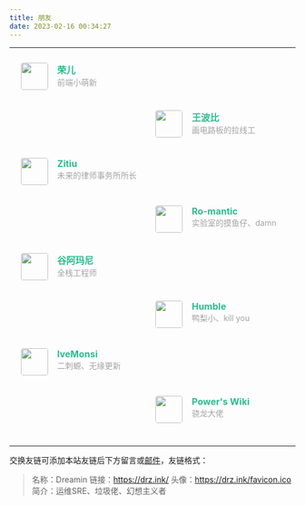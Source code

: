 ```yaml
---
title: 朋友
date: 2023-02-16 00:34:27
---
```


------

<div class="post-body">
   <div id="links">
      <style>
         .links-content{
         margin-top:1rem;
         }
         .link-navigation::after {
         content: " ";
         display: block;
         clear: both;
         }
         .card {
         width: 45%;
         font-size: 1rem;
         padding: 10px 20px;
         border-radius: 4px;
         transition-duration: 0.15s;
         margin-bottom: 1rem;
         display:flex;
         }
         .card:nth-child(odd) {
         float: left;
         }
         .card:nth-child(even) {
         float: right;
         }
         .card:hover {
         transform: scale(1.1);
         box-shadow: 0 2px 6px 0 rgba(0, 0, 0, 0.12), 0 0 6px 0 rgba(0, 0, 0, 0.04);
         }
         .card a {
         border:none;
         }
         .card .ava {
         width: 3rem!important;
         height: 3rem!important;
         margin:0!important;
         margin-right: 1em!important;
         border-radius:4px;
         }
         .card .card-header {
         font-style: italic;
         overflow: hidden;
         width: 100%;
         }
         .card .card-header a {
         font-style: normal;
         color: #2bbc8a;
         font-weight: bold;
         text-decoration: none;
         }
         .card .card-header a:hover {
         color: #d480aa;
         text-decoration: none;
         }
         .card .card-header .info {
         font-style:normal;
         color:#a3a3a3;
         font-size:14px;
         min-width: 0;
         overflow: hidden;
         white-space: nowrap;
         }
      </style>
      <div class="links-content">
         <div class="link-navigation">
            <div class="card">
               <img class="ava" src="https://cdn.staticaly.com/gh/Dreamin121/picgohub@master/imgs/image-20230310101341299.png" />
               <div class="card-header">
                  <div>
                     <a href="https://hr16.top/">荣儿</a>
                  </div>
                  <div class="info">前端小萌新</div>
               </div>
            </div>
            <div class="card">
               <img class="ava" src="https://bobi.site/wp-content/uploads/2020/03/bobi-new.jpg" />
               <div class="card-header">
                  <div>
                     <a href="https://bobi.site">王波比</a>
                  </div>
                  <div class="info">画电路板的拉线工</div>
               </div>
            </div>
            <div class="card">
               <img class="ava" src="https://zitiu.top/img/%E5%A4%B4.jpg" />
               <div class="card-header">
                  <div>
                     <a href="https://zitiu.top/">Zitiu</a>
                  </div>
                  <div class="info">未来的律师事务所所长</div>
               </div>
            </div>
            <div class="card">
               <img class="ava" src="https://weiiup.top/images/1a.jpg" />
               <div class="card-header">
                  <div>
                     <a href="https://weiiup.top/">Ro-mantic</a>
                  </div>
                  <div class="info">实验室的摸鱼仔、damn</div>
               </div>
            </div>
            <div class="card">
               <img class="ava" src="https://lin-yueheng.gitee.io/lin-yueheng/images/avatar.jpg" />
               <div class="card-header">
                  <div>
                     <a href="https://lin-yueheng.gitee.io/">谷阿玛尼</a>
                  </div>
                  <div class="info">全栈工程师</div>
               </div>
            </div>     
            <div class="card">
               <img class="ava" src="https://cdn.staticaly.com/gh/Dreamin121/picgohub@master/imgs/image-20230310114213444.png" />
               <div class="card-header">
                  <div>
                     <a href="https://modestpanda.github.io/">Humble</a>
                  </div>
                  <div class="info">鸭梨小、kill you</div>
               </div>
            </div>
            <div class="card">
               <img class="ava" src="https://cdn.jsdelivr.net/gh/lveMonsi/Img@main/img/202303141405011.jpg" />
               <div class="card-header">
                  <div>
                     <a href="https://lveMonsi.github.io">lveMonsi</a>
                  </div>
                  <div class="info">二刺螈、无缘更新</div>
               </div>
            </div>
             <div class="card">
               <img class="ava" src="https://wiki-power.com/img/logo-zip.png" />
               <div class="card-header">
                  <div>
                     <a href="https://wiki-power.com/">Power's Wiki</a>
                  </div>
                  <div class="info">骁龙大佬</div>
               </div>
            </div>
         </div>
      </div>
   </div>
</div>




------

交换友链可添加本站友链后下方留言或[邮件](mailto:12185744g@gmail.com)，友链格式：

> 名称：Dreamin
> 链接：https://drz.ink/
> 头像：https://drz.ink/favicon.ico
> 简介：运维SRE、垃圾佬、幻想主义者
